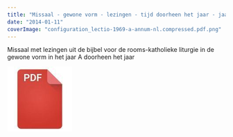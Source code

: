 ```yaml
---
title: "Missaal - gewone vorm - lezingen - tijd doorheen het jaar - jaar A"
date: "2014-01-11"
coverImage: "configuration_lectio-1969-a-annum-nl.compressed.pdf.png"
---
```


Missaal met lezingen uit de bijbel voor de rooms-katholieke liturgie in de gewone vorm in het jaar A doorheen het jaar

[![pdf](images/2bdd26a893f94f1d69b5a89ee751a599-150x150.jpg)](http://www.missale.net/print/nl#-scope-lectionary-form-of-season-annum-cycle--a)
